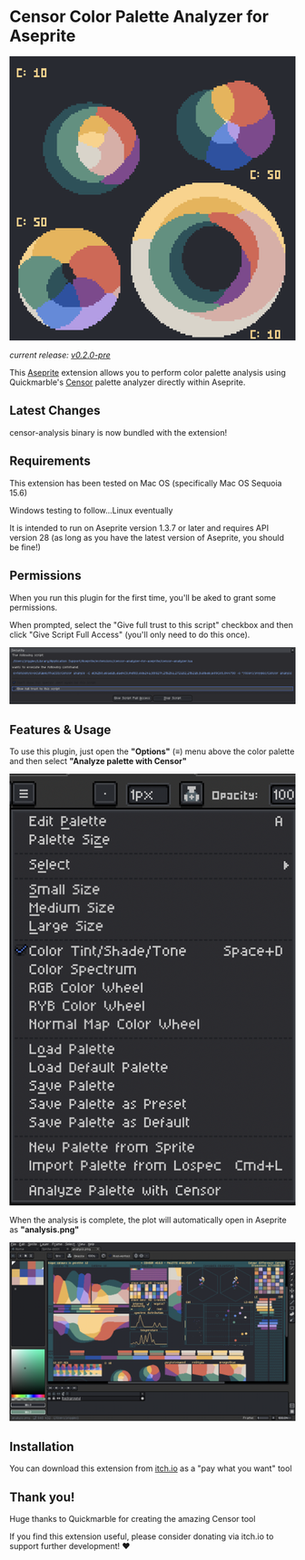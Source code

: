 # Censor Color Palette Analyzer for Aseprite

<p align="center">
    <img src="screenshots/preview 2.png" alt="Preview Image">
</p>

*current release: [v0.2.0-pre](https://sudo-whoami.itch.io/censor-analyzer-for-aseprite)*

This [Aseprite](https://aseprite.org) extension allows you to perform color palette analysis using Quickmarble's [Censor](https://github.com/Quickmarble/censor) palette analyzer directly within Aseprite.

## Latest Changes
censor-analysis binary is now bundled with the extension!

## Requirements
This extension has been tested on Mac OS (specifically Mac OS Sequoia 15.6)

Windows testing to follow...Linux eventually

It is intended to run on Aseprite version 1.3.7 or later and requires API version 28 (as long as you have the latest version of Aseprite, you should be fine!)

## Permissions
When you run this plugin for the first time, you'll be aked to grant some permissions.

When prompted, select the "Give full trust to this script" checkbox and then click "Give Script Full Access" (you'll only need to do this once).

<img src="./screenshots/security dialog.png"></img>

## Features & Usage
To use this plugin, just open the **"Options"** (≡) menu above the color palette and then select **"Analyze palette with Censor"**

<img src="./screenshots/menu.png"></img>

When the analysis is complete, the plot will automatically open in Aseprite as **"analysis.png"**

<img src="./screenshots/analysis_view.png"></img>

## Installation
You can download this extension from [itch.io](https://sudo-whoami.itch.io/censor-analyzer-for-aseprite) as a "pay what you want" tool

## Thank you!

Huge thanks to Quickmarble for creating the amazing Censor tool

If you find this extension useful, please consider donating via itch.io to support further development! &hearts;
